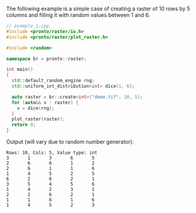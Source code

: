 The following example is a simple case of creating a raster of 10 rows by 5 columns and filling it with random values between 1 and 6. 

```cpp
// example_1.cpp
#include <pronto/raster/io.h>
#include <pronto/raster/plot_raster.h>

#include <random>

namespace br = pronto::raster;

int main()
{
  std::default_random_engine rng;
  std::uniform_int_distribution<int> dice(1, 6);

  auto raster = br::create<int>("demo.tif", 10, 5);
  for (auto&& v : raster) {
    v = dice(rng);
  }
  plot_raster(raster);
  return 0;
}
```
Output (will vary due to random number generator):
```
Rows: 10, Cols: 5, Value type: int
3       1       3       6       5
2       6       6       1       2
2       6       1       1       6
1       4       5       2       5
6       2       6       2       1
3       5       4       5       6
1       4       2       3       1
2       2       6       2       1
1       1       6       1       6
1       4       5       2       3
```